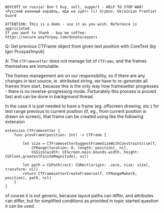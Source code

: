```
BOYCOTT on russia! Don't buy, sell, support - HELP TO STOP WAR!
«Русский военный корабль, иди на хуй!» (c) Grybov, Ukrainian Frontier Guard

ATTENTION: This is a demo - use it as you wish. Reference is appriciated.
If you want to thank - buy me coffee: https://secure.wayforpay.com/donate/asperi
```

Q: Get previous CTFrame object from given text position with CoreText (by Igor Prusyazhnyuk)

A: The `CTFramesetter` does not manage list of `CTFrame`, and the frames themselves are immutable. 

The frames management are on our responsibility, so if there are any changes in text source, ie. attributed string, we have to *re-generate* all frames from start, because this is the only way how framesetter progresses - there is no reverse-progressing mode. Fortunately this process is proved fast and can be done in background thread.

In the case it is just needed to have a frame (eg. offscreen drawing, etc.) for text range previous to current position (if, eg., from current position is drawn on screen), that frame can be created using like the following extension

```
extension CTFramesetter {
    func prevFrame(position: Int) -> CTFrame {

        let size = CTFramesetterSuggestFrameSizeWithConstraints(self,
            CFRange(location: 0, length: position), nil,
            CGSize(width: UIScreen.main.bounds.width, height: CGFloat.greatestFiniteMagnitude), nil)

        let path = CGPath(rect: CGRect(origin: .zero, size: size), transform: nil)
        return CTFramesetterCreateFrame(self, CFRangeMake(0, position), path, nil)
    }
}
```

of course it is not generic, because layout paths can differ, and attributes can differ, but for simplified conditions as provided in topic started question it can be used.

